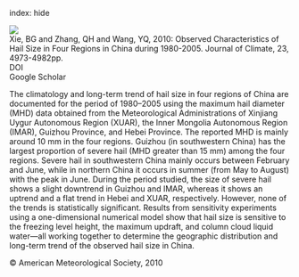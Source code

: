 index: hide

<div class="Citation">
    <div class="Citation-thumb CitationThumb-linked"  data-href="https://doi.org/10.1175/2010jcli3600.1">
      <img src="https://static.claimspace.cloud/climate-study-static/refs/thumbs/2/Xie_et_al_2010-thumb.png" />
    </div>

  <div class="Citation-body">
    <div class="Citation-text">Xie, BG and Zhang, QH and Wang, YQ, 2010: Observed Characteristics of Hail Size in Four Regions in China during 1980-2005. <span class="Article-journal">Journal of Climate, </span><span class="Article-volume">23, </span>4973-4982pp.</div>
    <div class="Citation-links">
      <div class="CitationLink" data-href="https://doi.org/10.1175/2010jcli3600.1">
        <div class="CitationLink-icon CitationLink-Doi"></div>
        <div class="CitationLink-text">DOI</div>
      </div>
      <div class="CitationLink" data-href="https://scholar.google.com/scholar?q=10.1175/2010jcli3600.1">
        <div class="CitationLink-icon CitationLink-Scholar"></div>
        <div class="CitationLink-text">Google Scholar</div>
      </div>
    </div>
  </div>
</div>

The climatology and long-term trend of hail size in four regions of China are documented for the period of 1980–2005 using the maximum hail diameter (MHD) data obtained from the Meteorological Administrations of Xinjiang Uygur Autonomous Region (XUAR), the Inner Mongolia Autonomous Region (IMAR), Guizhou Province, and Hebei Province. The reported MHD is mainly around 10 mm in the four regions. Guizhou (in southwestern China) has the largest proportion of severe hail (MHD greater than 15 mm) among the four regions. Severe hail in southwestern China mainly occurs between February and June, while in northern China it occurs in summer (from May to August) with the peak in June. During the period studied, the size of severe hail shows a slight downtrend in Guizhou and IMAR, whereas it shows an uptrend and a flat trend in Hebei and XUAR, respectively. However, none of the trends is statistically significant. Results from sensitivity experiments using a one-dimensional numerical model show that hail size is sensitive to the freezing level height, the maximum updraft, and column cloud liquid water—all working together to determine the geographic distribution and long-term trend of the observed hail size in China.

<div class="Citation-copy">
&copy; American Meteorological Society, 2010
</div>